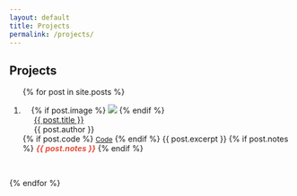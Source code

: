 ```yaml
---
layout: default
title: Projects
permalink: /projects/
---
```

## Projects

<!-- <h3 id="publications" style="margin: 2px 0px -15px;">Projects</h3> -->

<div class="publications">
<ol class="bibliography">

{% for post in site.posts %}

<li>
<div class="pub-row">
  <div class="col-sm-3 abbr" style="position: relative;padding-right: 15px;padding-left: 15px;">
    {% if post.image %} 
    <img src="{{ post.image }}" class="teaser img-fluid z-depth-1" style="width=100;height=40%">
    {% endif %}
  </div>
  <div class="col-sm-9" style="position: relative;padding-right: 15px;padding-left: 20px;">
      <div class="title"><a href="{{ post.url }}">{{ post.title }}</a></div>
      <div class="author">{{ post.author }}</div>
      </div>
    <div class="links">
      {% if post.code %} 
      <a href="{{ post.code }}" class="btn btn-sm z-depth-0" role="button" target="_blank" style="font-size:12px;">Code</a>
      {% endif %}
      {{ post.excerpt }}
      {% if post.notes %} 
      <strong> <i style="color:#e74d3c">{{ post.notes }}</i></strong>
      {% endif %}
    </div>
  </div>
</div>
</li>

<br>

{% endfor %}

</ol>
</div>



